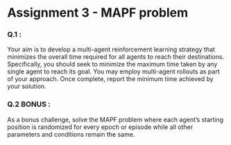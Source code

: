 # Assignment 3 - MAPF problem

### Q.1 :
Your aim is to develop a multi-agent reinforcement learning strategy that minimizes the overall
time required for all agents to reach their destinations. Specifically, you should seek to minimize
the maximum time taken by any single agent to reach its goal. You may employ multi-agent
rollouts as part of your approach. Once complete, report the minimum time achieved by your
solution.




### Q.2 BONUS : 
As a bonus challenge, solve the MAPF problem where each agent’s starting position is
randomized for every epoch or episode while all other parameters and conditions remain the
same.
